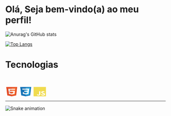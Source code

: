 
# Olá, Seja bem-vindo(a) ao meu perfil!

![Anurag's GitHub stats](https://github-readme-stats.vercel.app/api?username=matheusscarvalho1&show_icons=true&theme=transparent)

[![Top Langs](https://github-readme-stats.vercel.app/api/top-langs/?username=matheusscarvalho1&hide_progress=true&theme=transparent)](https://github.com/anuraghazra/github-readme-stats)
<br>
# Tecnologias
<div style="display: inline_block">
<br><br>
  <img align="center" alt="HTML" height="30" width="40" src="https://raw.githubusercontent.com/devicons/devicon/master/icons/html5/html5-original.svg">
  <img align="center" alt="CSS" height="30" width="40" src="https://raw.githubusercontent.com/devicons/devicon/master/icons/css3/css3-original.svg">
  <img align="center" alt="Js" height="30" width="40" src="https://raw.githubusercontent.com/devicons/devicon/master/icons/javascript/javascript-plain.svg">
<hr>
</div>

![Snake animation](https://github.com/matheusscarvalho1/matheusscarvalho1/blob/output/github-contribution-grid-snake.svg)
